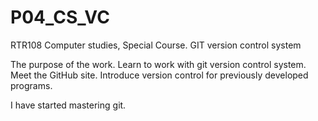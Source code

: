 # P04_CS_VC

RTR108 Computer studies, Special Course.
GIT version control system

The purpose of the work.
Learn to work with git version control system.
Meet the GitHub site.
Introduce version control for previously developed programs.

I have started mastering git.
